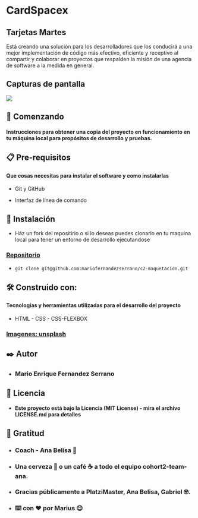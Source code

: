 # CardSpacex 



## Tarjetas Martes 
 Está creando una solución para los desarrolladores que los conducirá a una mejor implementación de código más efectivo, eficiente y receptivo al compartir y colaborar en proyectos que respalden la misión de una agencia de software a la medida en general.

## Capturas de pantalla

![](https://i.imgur.com/4IdlJLa.jpg)




## 🚀 Comenzando 

#### Instrucciones para obtener una copia del proyecto en funcionamiento en tu máquina local para propósitos de desarrollo y pruebas.


## 📋 Pre-requisitos 
#### Que cosas necesitas para instalar el software y como instalarlas

- Git y GitHub

- Interfaz de línea de comando 

## 🔧 Instalación 
- Ház un fork del repositirio o si lo deseas puedes clonarlo en tu maquina local para tener un entorno de desarrollo ejecutandose



### [Repositorio](https://github.com/mariofernandezserrano/c2-maquetacion)

- `git clone git@github.com:mariofernandezserrano/c2-maquetacion.git`


## 🛠️ Construido con:

#### Tecnologías y herramientas utilizadas para el desarrollo del proyecto

- HTML - CSS - CSS-FLEXBOX

### [Imagenes: unsplash](https://images.unsplash.com/photo-1517976547714-720226b864c1?ixlib=rb-1.2.1&ixid=eyJhcHBfaWQiOjEyMDd9&auto=format&fit=crop&w=1950&q=80)


## ✒️ Autor 

- ### Mario Enrique Fernandez Serrano


## 📄 Licencia 

  - #### Este proyecto está bajo la Licencia (MIT License) - mira el archivo LICENSE.md para detalles

## 🎁 Gratitud 
- ### Coach - Ana Belisa 📢
- ### Una cerveza 🍺 o un café ☕ a todo el equipo  cohort2-team-ana.
- ### Gracias públicamente a PlatziMaster, Ana Belisa, Gabriel 🤓.
- ### ⌨️ con ❤️ por Marius 😊
